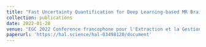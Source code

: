 ```yaml
---
title: "Fast Uncertainty Quantification for Deep Learning-based MR Brain Segmentation"
collection: publications
date: 2022-01-28
venue: "EGC 2022 Conference francophone pour l'Extraction et la Gestion des Connaissances"
paperurl: 'https://hal.science/hal-03498120/document'
---
```

